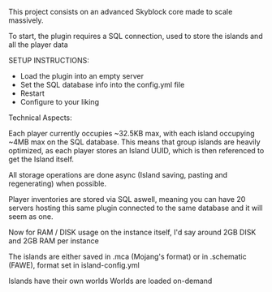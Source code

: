 This project consists on an advanced Skyblock core made to scale massively.

To start, the plugin requires a SQL connection, used to store the islands and all the player data

SETUP INSTRUCTIONS:
- Load the plugin into an empty server
- Set the SQL database info into the config.yml file
- Restart
- Configure to your liking

Technical Aspects:

Each player currently occupies ~32.5KB max, with each island occupying ~4MB max on the SQL database.
This means that group islands are heavily optimized, as each player stores an Island UUID, which is then referenced to get the Island itself.

All storage operations are done async (Island saving, pasting and regenerating) when possible.

Player inventories are stored via SQL aswell, meaning you can have 20 servers hosting this same plugin connected to the same database and it will seem as one.

Now for RAM / DISK usage on the instance itself, I'd say around 2GB DISK and 2GB RAM per instance

The islands are either saved in .mca (Mojang's format) or in .schematic (FAWE), format set in island-config.yml 

Islands have their own worlds
Worlds are loaded on-demand
